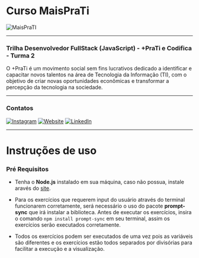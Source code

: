 # Curso MaisPraTi

![MaisPraTI](https://media.licdn.com/dms/image/v2/C4D1BAQE-hgWmZw6vMQ/company-background_10000/company-background_10000/0/1594408985136/maisprati_cover?e=2147483647&v=beta&t=O6ZZa3jETSjW2xJveLKOoowLAMpnPwwJLePTvaOoYVw)

------------------------------------------------------------------


### Trilha Desenvolvedor FullStack (JavaScript) - +PraTi e Codifica - Turma 2


O +PraTi é um movimento social sem fins lucrativos dedicado a identificar e capacitar novos talentos na área de Tecnologia da Informação (TI), com o objetivo de criar novas oportunidades econômicas e transformar a percepção da tecnologia na sociedade.


------------------------------------------------------------------

### Contatos


[![Instagram](https://i.imgur.com/7GXXik6.png)](https://www.instagram.com/maisprati/) [![Website](https://i.imgur.com/sfE08x7.png)](https://www.maisprati.com.br/) [![LinkedIn](https://i.imgur.com/JS0zkAc.png)](https://www.linkedin.com/company/maisprati/)

------------------------------------------------------------------

# Instruções de uso


### Pré Requisitos

- Tenha o **Node.js** instalado em sua máquina, caso não possua, instale aravés do [site](https://nodejs.org/pt).

- Para os exercícios que requerem input do usuário através do terminal funcionarem corretamente, será necessário o uso do pacote **prompt-sync** que irá instalar a biblioteca. Antes de executar os exercícios, insira o comando `npm install prompt-sync` em seu terminal, assim os exercícios serão executados corretamente.

- Todos os exercícios podem ser executados de uma vez pois as variáveis são diferentes e os exercícios estão todos separados por divisórias para facilitar a execução e a visualização.






